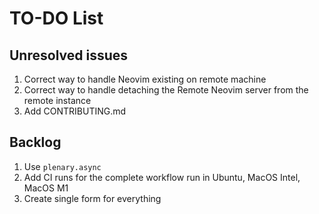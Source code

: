 # TO-DO List

## Unresolved issues

1. Correct way to handle Neovim existing on remote machine
2. Correct way to handle detaching the Remote Neovim server from the remote instance
3. Add CONTRIBUTING.md

## Backlog

1. Use `plenary.async`
2. Add CI runs for the complete workflow run in Ubuntu, MacOS Intel, MacOS M1
3. Create single form for everything
